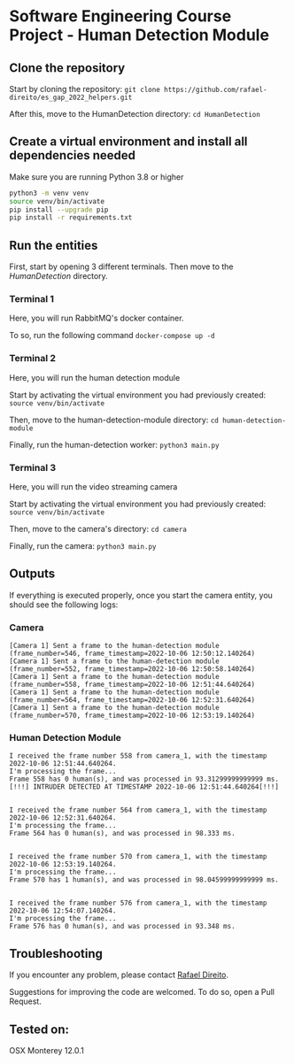 # Software Engineering Course Project - Human Detection Module

## Clone the repository

Start by cloning the repository: `git clone https://github.com/rafael-direito/es_gap_2022_helpers.git`

After this, move to the HumanDetection directory: `cd HumanDetection`

## Create a virtual environment and install all dependencies needed

Make sure you are running Python 3.8 or higher

``` bash
python3 -m venv venv
source venv/bin/activate
pip install --upgrade pip
pip install -r requirements.txt
```

## Run the entities

First, start by opening 3 different terminals. Then move to the *HumanDetection* directory.

### Terminal 1
Here, you will run RabbitMQ's docker container.

To so, run the following command `docker-compose up -d`

### Terminal 2
Here, you will run the human detection module

Start by activating the virtual environment you had previously created: `source venv/bin/activate`

Then, move to the human-detection-module directory: `cd human-detection-module`

Finally, run the human-detection worker: `python3 main.py`

### Terminal 3
Here, you will run the video streaming camera

Start by activating the virtual environment you had previously created: `source venv/bin/activate`

Then, move to the camera's directory: `cd camera`

Finally, run the camera: `python3 main.py`


## Outputs

If everything is executed properly, once you start the camera entity, you should see the following logs:

### Camera

```text
[Camera 1] Sent a frame to the human-detection module (frame_number=546, frame_timestamp=2022-10-06 12:50:12.140264)
[Camera 1] Sent a frame to the human-detection module (frame_number=552, frame_timestamp=2022-10-06 12:50:58.140264)
[Camera 1] Sent a frame to the human-detection module (frame_number=558, frame_timestamp=2022-10-06 12:51:44.640264)
[Camera 1] Sent a frame to the human-detection module (frame_number=564, frame_timestamp=2022-10-06 12:52:31.640264)
[Camera 1] Sent a frame to the human-detection module (frame_number=570, frame_timestamp=2022-10-06 12:53:19.140264)
```


### Human Detection Module

```text
I received the frame number 558 from camera_1, with the timestamp 2022-10-06 12:51:44.640264.
I'm processing the frame...
Frame 558 has 0 human(s), and was processed in 93.31299999999999 ms.
[!!!] INTRUDER DETECTED AT TIMESTAMP 2022-10-06 12:51:44.640264[!!!]


I received the frame number 564 from camera_1, with the timestamp 2022-10-06 12:52:31.640264.
I'm processing the frame...
Frame 564 has 0 human(s), and was processed in 98.333 ms.


I received the frame number 570 from camera_1, with the timestamp 2022-10-06 12:53:19.140264.
I'm processing the frame...
Frame 570 has 1 human(s), and was processed in 98.04599999999999 ms.


I received the frame number 576 from camera_1, with the timestamp 2022-10-06 12:54:07.140264.
I'm processing the frame...
Frame 576 has 0 human(s), and was processed in 93.348 ms.
```

## Troubleshooting

If you encounter any problem, please contact [Rafael Direito](mailto:rafael.neves.direito@ua.pt).

Suggestions for improving the code are welcomed. To do so, open a Pull Request.


## Tested on:
OSX Monterey 12.0.1



